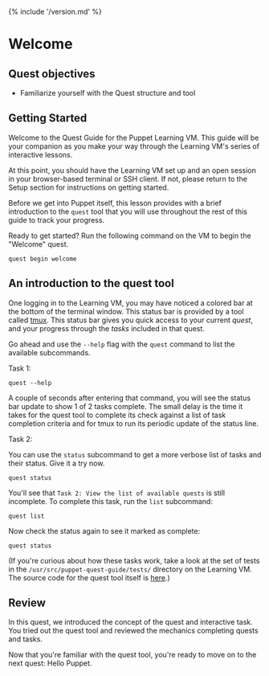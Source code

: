 {% include '/version.md' %}

# Welcome 

## Quest objectives

- Familiarize yourself with the Quest structure and tool

## Getting Started

Welcome to the Quest Guide for the Puppet Learning VM. This guide will be
your companion as you make your way through the Learning VM's series of
interactive lessons.

At this point, you should have the Learning VM set up and an open session in
your browser-based terminal or SSH client. If not, please return to the Setup
section for instructions on getting started.

Before we get into Puppet itself, this lesson provides with a brief
introduction to the `quest` tool that you will use throughout the rest of this
guide to track your progress.

Ready to get started? Run the following command on the VM to begin the
"Welcome" quest.

    quest begin welcome

## An introduction to the quest tool

One logging in to the Learning VM, you may have noticed a colored bar at the
bottom of the terminal window. This status bar is provided by a tool called
[tmux](http://www.hamvocke.com/blog/a-quick-and-easy-guide-to-tmux/). This
status bar gives you quick access to your current *quest*, and your progress
through the *tasks* included in that quest.

Go ahead and use the `--help` flag with the `quest` command to list the
available subcommands.

<div class = "lvm-task-number"><p>Task 1:</p></div>

    quest --help

A couple of seconds after entering that command, you will see the status bar
update to show 1 of 2 tasks complete. The small delay is the time it takes for
the quest tool to complete its check against a list of task completion criteria
and for tmux to run its periodic update of the status line.

<div class = "lvm-task-number"><p>Task 2:</p></div>

You can use the `status` subcommand to get a more verbose list of tasks and
their status. Give it a try now.

    quest status

You'll see that `Task 2: View the list of available quests` is still
incomplete. To complete this task, run the `list` subcommand:

    quest list

Now check the status again to see it marked as complete:

    quest status

(If you're curious about how these tasks work, take a look at the set of tests
in the `/usr/src/puppet-quest-guide/tests/` directory on the Learning VM. The
source code for the quest tool itself is
[here](https://github.com/puppetlabs/quest).)

## Review

In this quest, we introduced the concept of the quest and interactive task. You
tried out the quest tool and reviewed the mechanics completing quests and
tasks.

Now that you're familiar with the quest tool, you're ready to move on to the
next quest: Hello Puppet.
